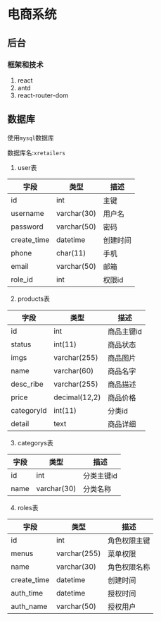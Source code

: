 # 电商系统


## 后台
### 框架和技术
1. react
2. antd
3. react-router-dom

## 数据库
使用`mysql`数据库

数据库名:`xretailers`

1. user表

字段 | 类型 | 描述
-|-|-|
id | int | 主键
username | varchar(30) | 用户名
password | varchar(50) | 密码
create_time | datetime | 创建时间
phone | char(11) | 手机
email | varchar(50) | 邮箱
role_id | int | 权限id

2. products表

字段 | 类型 | 描述
-|-|-|
id | int | 商品主键id
status | int(11) | 商品状态
imgs | varchar(255) | 商品图片
name | varchar(60) | 商品名字
desc_ribe | varchar(255) | 商品描述
price | decimal(12,2) | 商品价格
categoryId | int(11) | 分类id
detail | text | 商品详细

3. categorys表

字段 | 类型 | 描述
-|-|-|
id | int | 分类主键id
name | varchar(30) | 分类名称

4. roles表

字段 | 类型 | 描述
-|-|-|
id | int | 角色权限主键
menus | varchar(255) | 菜单权限
name | varchar(30) | 角色权限名称
create_time | datetime | 创建时间
auth_time | datetime | 授权时间
auth_name | varchar(50) | 授权用户
